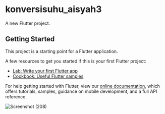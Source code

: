 # konversisuhu_aisyah3

A new Flutter project.

## Getting Started

This project is a starting point for a Flutter application.

A few resources to get you started if this is your first Flutter project:

- [Lab: Write your first Flutter app](https://flutter.dev/docs/get-started/codelab)
- [Cookbook: Useful Flutter samples](https://flutter.dev/docs/cookbook)

For help getting started with Flutter, view our
[online documentation](https://flutter.dev/docs), which offers tutorials,
samples, guidance on mobile development, and a full API reference.

![Screenshot (208)](https://user-images.githubusercontent.com/89905647/157211838-43b7129a-f5e1-40c7-afcf-a5feac7f5cc5.png)
